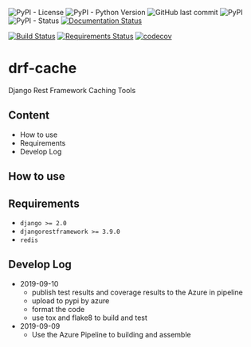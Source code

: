 ![PyPI - License](https://img.shields.io/pypi/l/drf-cache)
![PyPI - Python Version](https://img.shields.io/pypi/pyversions/drf-cache)
![GitHub last commit](https://img.shields.io/github/last-commit/rainytooo/drf-cache)
![PyPI](https://img.shields.io/pypi/v/drf-cache)
![PyPI - Status](https://img.shields.io/pypi/status/drf-cache)
[![Documentation Status](https://readthedocs.org/projects/drf-cache/badge/?version=latest)](https://drf-cache.readthedocs.io/en/latest/?badge=latest)

[![Build Status](https://dev.azure.com/ohergal/Drf-Cache/_apis/build/status/Drf-Cache/Drf-Cache%20CI?branchName=master)](https://dev.azure.com/ohergal/Drf-Cache/_build/latest?definitionId=3&branchName=master)
[![Requirements Status](https://requires.io/github/rainytooo/drf-cache/requirements.svg?branch=master)](https://requires.io/github/rainytooo/drf-cache/requirements/?branch=master)
[![codecov](https://codecov.io/gh/rainytooo/drf-cache/branch/master/graph/badge.svg)](https://codecov.io/gh/rainytooo/drf-cache)



# drf-cache

Django Rest Framework Caching Tools

## Content

* How to use
* Requirements
* Develop Log



## How to use

## Requirements

* `django >= 2.0`
* `djangorestframework >= 3.9.0`
* `redis`

## Develop Log


* 2019-09-10
    - publish test results and coverage results to the Azure in pipeline
    - upload to pypi by azure
    - format the code
    - use tox and flake8 to build and test
* 2019-09-09
    - Use the Azure Pipeline to building and assemble
    
    

